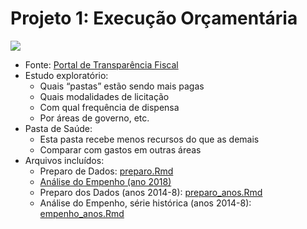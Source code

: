 Projeto 1: Execução Orçamentária
================

![](pics/transparencia_fiscal.png)<!-- -->

  - Fonte: [Portal de Transparência
    Fiscal](http://www.transparencia.rj.gov.br/transparencia/faces/OrcamentoTematico/despesa)
  - Estudo exploratório:
      - Quais “pastas” estão sendo mais pagas
      - Quais modalidades de licitação
      - Com qual frequência de dispensa
      - Por áreas de governo, etc.
  - Pasta de Saúde:
      - Esta pasta recebe menos recursos do que as demais
      - Comparar com gastos em outras áreas
  - Arquivos incluídos:
      - Preparo de Dados: [preparo.Rmd](preparo.md)
      - [Análise do Empenho
        (ano 2018)](https://dan-reznik.github.io/MP-Execucao-Orcamentaria/empenho.html)
      - Preparo dos Dados (anos 2014-8):
        [preparo\_anos.Rmd](preparo_anos.md)
      - Análise do Empenho, série histórica (anos 2014-8):
        [empenho\_anos.Rmd](empenho_anos.md)
